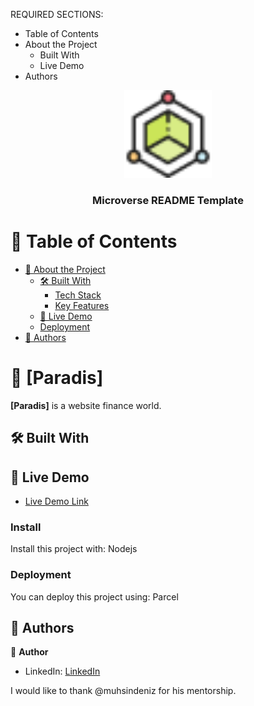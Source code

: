 <a name="readme-top"></a>

REQUIRED SECTIONS:
- Table of Contents
- About the Project
  - Built With
  - Live Demo
- Authors


<div align="center">
  <!-- You are encouraged to replace this logo with your own! Otherwise you can also remove it. -->
 <img src="https://github.com/MizginYildirak/Parasitv2/blob/main/src/assets/paradis%20icon/blockchain%201.png" alt="logo" width="140"  height="auto" />
  <br/>

  <h3><b>Microverse README Template</b></h3>

</div>

<!-- TABLE OF CONTENTS -->

# 📗 Table of Contents

- [📖 About the Project](#about-project)
  - [🛠 Built With](#built-with)
    - [Tech Stack](#tech-stack)
    - [Key Features](#key-features)
  - [🚀 Live Demo](#live-demo)
  - [Deployment](#triangular_flag_on_post-deployment)
- [👥 Authors](#authors)

<!-- PROJECT DESCRIPTION -->

# 📖 [Paradis] 

**[Paradis]** is a website finance world.

## 🛠 Built With <a name="SCSS"></a>

<!-- LIVE DEMO -->

## 🚀 Live Demo <a name="live-demo"></a>

- [Live Demo Link](https://parasitv2-kbf7.vercel.app)


### Install

Install this project with: Nodejs

<!--
Example command:

```
npm install

```
--->

### Deployment

You can deploy this project using: Parcel

<!-- AUTHORS -->

## 👥 Authors <a name="MizginYildirak"></a>

👤 **Author**

- LinkedIn: [LinkedIn](https://www.linkedin.com/in/mizginyildirak/)



I would like to thank @muhsindeniz for his mentorship.
